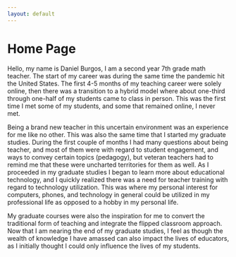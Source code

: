 ```yaml
---
layout: default
---
```


# Home Page

Hello, my name is Daniel Burgos, I am a second year 7th grade math teacher. The start of my career was during the same time the pandemic hit the United States. The first 4-5 months of my teaching career were solely online, then there was a transition to a hybrid model where about one-third through one-half of my students came to class in person. This was the first time I met some of my students, and some that remained online, I never met. 

Being a brand new teacher in this uncertain environment was an experience for me like no other. This was also the same time that I started my graduate studies. During the first couple of months I had many questions about being teacher, and most of them were with regard to student engagement, and ways to convey certain topics (pedagogy), but veteran teachers had to remind me that these were uncharted territories for them as well. As I proceeded in my graduate studies I began to learn more about educational technology, and I quickly realized there was a need for teacher training with regard to technology utilization. This was where my personal interest for computers, phones, and technology in general could be utilized in my professional life as opposed to a hobby in my personal life. 

My graduate courses were also the inspiration for me to convert the traditional form of teaching and integrate the flipped classroom approach. Now that I am nearing the end of my graduate studies, I feel as though the wealth of knowledge I have amassed can also impact the lives of educators, as I initially thought I could only influence the lives of my students. 
